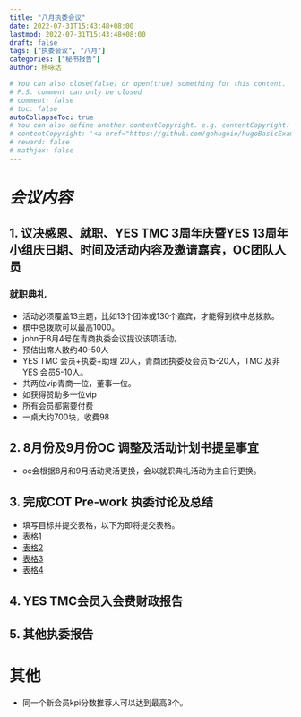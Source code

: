 ```yaml
---
title: "八月执委会议"
date: 2022-07-31T15:43:48+08:00
lastmod: 2022-07-31T15:43:48+08:00
draft: false
tags: ["执委会议", "八月"]
categories: ["秘书报告"]
author: 杨咏达

# You can also close(false) or open(true) something for this content.
# P.S. comment can only be closed
# comment: false
# toc: false
autoCollapseToc: true
# You can also define another contentCopyright. e.g. contentCopyright: "This is another copyright."
# contentCopyright: '<a href="https://github.com/gohugoio/hugoBasicExample" rel="noopener" target="_blank">See origin</a>'
# reward: false
# mathjax: false
---
```



# *会议内容*
## 1. 议决感恩、就职、YES TMC 3周年庆暨YES 13周年小组庆日期、时间及活动内容及邀请嘉宾，OC团队人员
### 就职典礼
- 活动必须覆盖13主题，比如13个团体或130个嘉宾，才能得到槟中总拨款。
- 槟中总拨款可以最高1000。
- john于8月4号在青商执委会议提议该项活动。
- 预估出席人数约40-50人
- YES TMC 会员+执委+助理 20人，青商团执委及会员15-20人，TMC 及非YES 会员5-10人。
- 共两位vip青商一位，董事一位。
- 如获得赞助多一位vip
- 所有会员都需要付费
- 一桌大约700块，收费98


## 2. 8月份及9月份OC 调整及活动计划书提呈事宜
- oc会根据8月和9月活动灵活更换，会以就职典礼活动为主自行更换。

## 3. 完成COT Pre-work 执委讨论及总结

- 填写目标并提交表格，以下为即将提交表格。
- [表格1](/tmc/file/2022/8/1.pdf)
- [表格2](/tmc/file/2022/8/2.pdf)
- [表格3](/tmc/file/2022/8/3.pdf)
- [表格4](/tmc/file/2022/8/4.pdf)

## 4. YES TMC会员入会费财政报告

## 5. 其他执委报告


# 其他
- 同一个新会员kpi分数推荐人可以达到最高3个。
